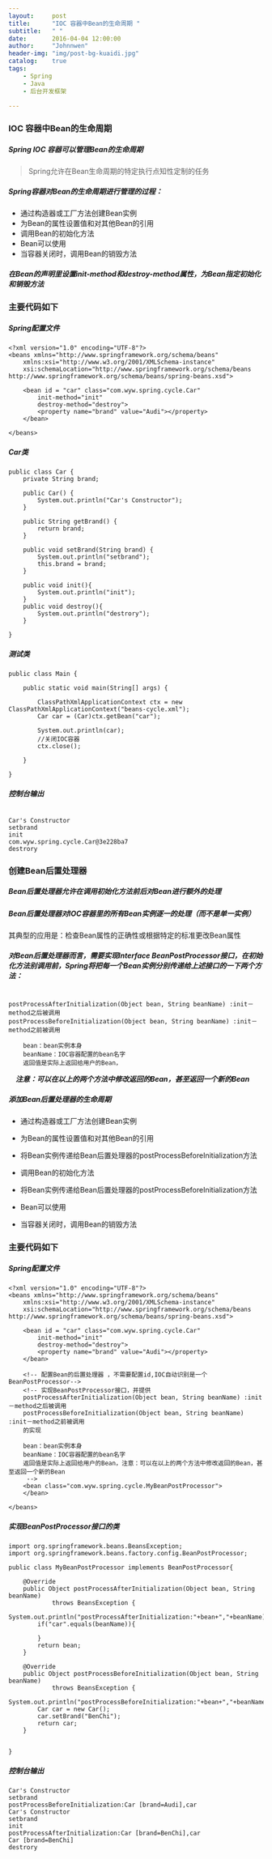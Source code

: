 ```yaml
---
layout:     post
title:      "IOC 容器中Bean的生命周期 "
subtitle:   " "
date:       2016-04-04 12:00:00
author:     "Johnnwen"
header-img: "img/post-bg-kuaidi.jpg"
catalog:    true
tags:
    - Spring
    - Java
    - 后台开发框架
    
---
```


### IOC 容器中Bean的生命周期

##### Spring IOC 容器可以管理Bean的生命周期

> Spring允许在Bean生命周期的特定执行点知性定制的任务

##### Spring容器对Bean的生命周期进行管理的过程：

- 通过构造器或工厂方法创建Bean实例
- 为Bean的属性设置值和对其他Bean的引用
- 调用Bean的初始化方法
- Bean可以使用
- 当容器关闭时，调用Bean的销毁方法

##### 在Bean的声明里设置init-method和destroy-method属性，为Bean指定初始化和销毁方法

### 主要代码如下

##### Spring配置文件

```
<?xml version="1.0" encoding="UTF-8"?>
<beans xmlns="http://www.springframework.org/schema/beans"
	xmlns:xsi="http://www.w3.org/2001/XMLSchema-instance"
	xsi:schemaLocation="http://www.springframework.org/schema/beans http://www.springframework.org/schema/beans/spring-beans.xsd">

	<bean id = "car" class="com.wyw.spring.cycle.Car"
		init-method="init"
		destroy-method="destroy">
		<property name="brand" value="Audi"></property>
	</bean>

</beans>

```

##### Car类

```
public class Car {
	private String brand;

	public Car() {
		System.out.println("Car's Constructor");
	}

	public String getBrand() {
		return brand;
	}

	public void setBrand(String brand) {
		System.out.println("setbrand");
		this.brand = brand;
	}
	
	public void init(){
		System.out.println("init");
	}
	public void destroy(){
		System.out.println("destrory");
	}

}
```

##### 测试类

```
public class Main {

	public static void main(String[] args) {
		
		ClassPathXmlApplicationContext ctx = new ClassPathXmlApplicationContext("beans-cycle.xml");
		Car car = (Car)ctx.getBean("car");
		
		System.out.println(car);
		//关闭IOC容器
		ctx.close();

	}

}

```

##### 控制台输出

```

Car's Constructor
setbrand
init
com.wyw.spring.cycle.Car@3e228ba7
destrory
```

### 创建Bean后置处理器

##### Bean后置处理器允许在调用初始化方法前后对Bean进行额外的处理

##### Bean后置处理器对IOC容器里的所有Bean实例逐一的处理（而不是单一实例）

其典型的应用是：检查Bean属性的正确性或根据特定的标准更改Bean属性

##### 对Bean后置处理器而言，需要实现Interface BeanPostProcessor接口，在初始化方法别调用前，Spring将把每一个Bean实例分别传递给上述接口的一下两个方法：

```

postProcessAfterInitialization(Object bean, String beanName) :init－method之后被调用
postProcessBeforeInitialization(Object bean, String beanName) :init－method之前被调用
	
	bean：bean实例本身
	beanName：IOC容器配置的bean名字
	返回值是实际上返回给用户的Bean， 
 ```
 
 　***注意：可以在以上的两个方法中修改返回的Bean，甚至返回一个新的Bean***
 
#####  添加Bean后置处理器的生命周期

- 通过构造器或工厂方法创建Bean实例
	
- 为Bean的属性设置值和对其他Bean的引用
- 将Bean实例传递给Bean后置处理器的postProcessBeforeInitialization方法
- 调用Bean的初始化方法
- 将Bean实例传递给Bean后置处理器的postProcessBeforeInitialization方法
- Bean可以使用
- 当容器关闭时，调用Bean的销毁方法

### 主要代码如下


##### Spring配置文件

```
<?xml version="1.0" encoding="UTF-8"?>
<beans xmlns="http://www.springframework.org/schema/beans"
	xmlns:xsi="http://www.w3.org/2001/XMLSchema-instance"
	xsi:schemaLocation="http://www.springframework.org/schema/beans http://www.springframework.org/schema/beans/spring-beans.xsd">

	<bean id = "car" class="com.wyw.spring.cycle.Car"
		init-method="init"
		destroy-method="destroy">
		<property name="brand" value="Audi"></property>
	</bean>
	
	<!-- 配置Bean的后置处理器 ，不需要配置id,IOC自动识别是一个BeanPostProcessor-->
	<!-- 实现BeanPostProcessor接口，并提供
	postProcessAfterInitialization(Object bean, String beanName) :init－method之后被调用
	postProcessBeforeInitialization(Object bean, String beanName) :init－method之前被调用
	的实现
	
	bean：bean实例本身
	beanName：IOC容器配置的bean名字
	返回值是实际上返回给用户的Bean，注意：可以在以上的两个方法中修改返回的Bean，甚至返回一个新的Bean
	 -->
	<bean class="com.wyw.spring.cycle.MyBeanPostProcessor">
	</bean>

</beans>

```

##### 实现BeanPostProcessor接口的类

```
import org.springframework.beans.BeansException;
import org.springframework.beans.factory.config.BeanPostProcessor;

public class MyBeanPostProcessor implements BeanPostProcessor{

	@Override
	public Object postProcessAfterInitialization(Object bean, String beanName)
			throws BeansException {
		System.out.println("postProcessAfterInitialization:"+bean+","+beanName);
		if("car".equals(beanName)){
			
		}
		return bean;
	}

	@Override
	public Object postProcessBeforeInitialization(Object bean, String beanName)
			throws BeansException {
		System.out.println("postProcessBeforeInitialization:"+bean+","+beanName);
		Car car = new Car();
		car.setBrand("BenChi");
		return car;
	}

	
}
```

##### 控制台输出

```
Car's Constructor
setbrand
postProcessBeforeInitialization:Car [brand=Audi],car
Car's Constructor
setbrand
init
postProcessAfterInitialization:Car [brand=BenChi],car
Car [brand=BenChi]
destrory
```

 
 
 
